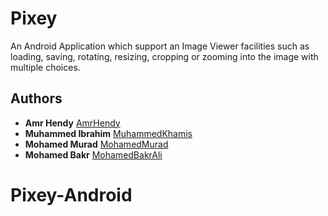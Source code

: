 # Pixey
An Android Application which support an Image Viewer facilities such as loading, saving, rotating, resizing, cropping or zooming into the image with multiple choices.

## Authors

* **Amr Hendy** [AmrHendy](https://github.com/AmrHendy)
* **Muhammed Ibrahim** [MuhammedKhamis](https://github.com/MuhammedKhamis)
* **Mohamed Murad** [MohamedMurad](https://github.com/MohamedMurad)
* **Mohamed Bakr** [MohamedBakrAli](https://github.com/MohamedBakrAli)

# Pixey-Android
